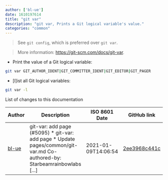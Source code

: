 ```yaml
---
author: ['bl-ue']
date: 1610197614
title: "git var"
description: "git var, Prints a Git logical variable's value."
categories: "common"
---
```

> See `git config`, which is preferred over `git var`.

> More information: <https://git-scm.com/docs/git-var>.

- Print the value of a Git logical variable:

```bash
git var GIT_AUTHOR_IDENT|GIT_COMMITTER_IDENT|GIT_EDITOR|GIT_PAGER
```

- [l]ist all Git logical variables:

```bash
git var -l
```
List of changes to this documentation


Author | Description | ISO 8601 Date | GitHub link
------|-----|-----|-----
[bl-ue](mailto:54780737+bl-ue@users.noreply.github.com) | git-var: add page (#5095) * git-var: add page * Update pages/common/git-var.md Co-authored-by: Starbeamrainbowlabs [...] | 2021-01-09T14:06:54 | [2ee3968c441c](https://github.com/tldr-pages/tldr/commit/2ee3968c441cddd1b61a727cc30329ec27d6c63b)

